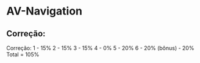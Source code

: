 # AV-Navigation

## Correção:

Correção:
1 - 15%
2 - 15%
3 - 15%
4 - 0%
5 - 20%
6 - 20%
(bônus) - 20%
Total = 105%

